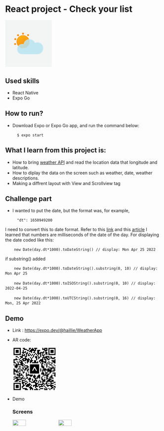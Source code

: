 # React project - Check your list

<!-- ![logo](assets/icon-checkyourlist.png) -->
<img src="/assets/icon-weather.png" width="30%" height="30%"/>

## Used skills

- React Native
- Expo Go


## How to run?
- Download Expo or Expo Go app, and run the command below:


        $ expo start
           



## What I learn from this project is:
- How to bring [weather API](https://openweathermap.org/api) and read the location data that longitude and latitude.
- How to diplay the data on the screen such as weather, date, weather descriptions.
- Making a diffrent layout with View and Scrollview tag


## Challenge part
- I wanted to put the date, but the format was, for example,

        "dt": 1650949200

I need to convert this to date format. Refer to this [link](https://www.w3schools.com/js/js_dates.asp) and this [article](https://javascript.tutorialink.com/how-to-get-data-info-from-openweathermap-api-dt/) I learned that numbers are milliseconds of the date of the day. For displaying the date coded like this:

        new Date(day.dt*1000).toDateString() // display: Mon Apr 25 2022

if substring() added

        new Date(day.dt*1000).toDateString().substring(0, 10) // display: Mon Apr 25

        new Date(day.dt*1000).toISOString().substring(0, 10) // display: 2022-04-25

        new Date(day.dt*1000).toUTCString().substring(0, 16) // display: Mon, 25 Apr 2022



## Demo

- Link :  https://expo.dev/@haillie/WeatherApp

- AR code:

    <img src="/assets/qrcode.png" width="30%" height="30%"/>


- Demo

    <!-- <img src="/img/demo.gif" width="20%" height="20%"/> -->


    ### Screens
    
    <img src="/assets/weather-app01.gif" width="30%" height="30%"/> <img src="/assets/weather-app02.gif" width="30%" height="30%"/>
